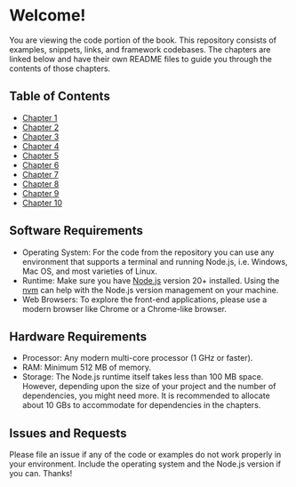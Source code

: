 # Welcome!

You are viewing the code portion of the book. 
This repository consists of examples, snippets, links, and framework codebases.
The chapters are linked below and have their own README files to guide you through the contents of those chapters.

## Table of Contents

* [Chapter 1](./chapter1)
* [Chapter 2](./chapter2)
* [Chapter 3](./chapter3)
* [Chapter 4](./chapter4)
* [Chapter 5](./chapter5)
* [Chapter 6](./chapter6)
* [Chapter 7](./chapter7)
* [Chapter 8](./chapter8)
* [Chapter 9](./chapter9)
* [Chapter 10](./chapter10)

## Software Requirements

* Operating System: For the code from the repository you can use any environment that supports a terminal and running Node.js, i.e. Windows, Mac OS, and most varieties of Linux.
* Runtime: Make sure you have [Node.js](https://nodejs.org) version 20+ installed. Using the [nvm](https://github.com/nvm-sh/nvm) can help with the Node.js version management on your machine.
* Web Browsers: To explore the front-end applications, please use a modern browser like Chrome or a Chrome-like browser.

## Hardware Requirements

* Processor: Any modern multi-core processor (1 GHz or faster).
* RAM: Minimum 512 MB of memory.
* Storage: The Node.js runtime itself takes less than 100 MB space. However, depending upon the size of your project and the number of dependencies, you might need more. It is recommended to allocate about 10 GBs to accommodate for dependencies in the chapters.

## Issues and Requests

Please file an issue if any of the code or examples do not work properly in your environment.
Include the operating system and the Node.js version if you can. Thanks!